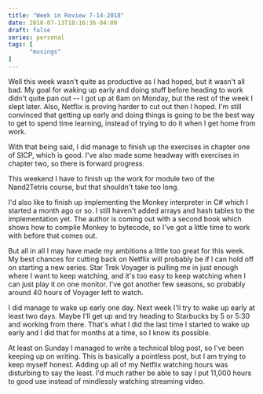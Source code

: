 ```yaml
---
title: "Week in Review 7-14-2018"
date: 2018-07-13T18:16:36-04:00
draft: false
series: personal
tags: [
      "musings"
]
---
```


Well this week wasn't quite as productive as I had hoped, but it
wasn't all bad.  My goal for waking up early and doing stuff before
heading to work didn't quite pan out -- I got up at 6am on Monday, but
the rest of the week I slept later.  Also, Netflix is proving harder
to cut out then I hoped.  I'm still convinced that getting up early
and doing things is going to be the best way to get to spend time
learning, instead of trying to do it when I get home from work.

With that being said, I did manage to finish up the exercises in
chapter one of SICP, which is good.  I've also made some headway with
exercises in chapter two, so there is forward progress.

This weekend I have to finish up the work for module two of the
Nand2Tetris course, but that shouldn't take too long.

I'd also like to finish up implementing the Monkey interpreter in C#
which I started a month ago or so.  I still haven't added arrays and
hash tables to the implementation yet.  The author is coming out with
a second book which shows how to compile Monkey to bytecode, so I've
got a little time to work with before that comes out.

But all in all I may have made my ambitions a little too great for
this week.  My best chances for cutting back on Netflix will probably
be if I can hold off on starting a new series.  Star Trek Voyager is
pulling me in just enough where I want to keep watching, and it's too
easy to keep watching when I can just play it on one monitor.  I've
got another few seasons, so probably around 40 hours of Voyager left
to watch.

I did manage to wake up early one day.  Next week I'll try to wake up
early at least two days.  Maybe I'll get up and try heading to
Starbucks by 5 or 5:30 and working from there.  That's what I did the
last time I started to wake up early and I did that for months at a
time, so I know its possible.

At least on Sunday I managed to write a technical blog post, so I've
been keeping up on writing.  This is basically a pointless post, but I
am trying to keep myself honest.  Adding up all of my Netflix watching
hours was disturbing to say the least.  I'd much rather be able to say
I put 11,000 hours to good use instead of mindlessly watching
streaming video.





